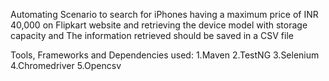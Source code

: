 Automating Scenario to search for iPhones having a maximum price of INR 40,000 on Flipkart website and retrieving the device model with storage capacity and The information retrieved should be saved in a CSV file

Tools, Frameworks and Dependencies used:
1.Maven
2.TestNG
3.Selenium
4.Chromedriver
5.Opencsv
